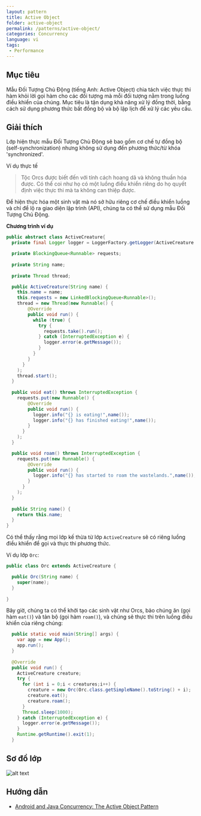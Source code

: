 ```yaml
---
layout: pattern
title: Active Object
folder: active-object
permalink: /patterns/active-object/
categories: Concurrency
language: vi
tags:
 - Performance
---
```


## Mục tiêu

Mẫu Đối Tượng Chủ Động (tiếng Anh: Active Object) chia tách việc thực thi hàm khỏi lời gọi hàm cho các đối tượng mà mỗi đối tượng nằm trong luồng điều khiển của chúng.
Mục tiêu là tận dụng khả năng xử lý đồng thời, bằng cách sử dụng phương thức bất đồng bộ và bộ lập lịch để xử lý các yêu cầu.

## Giải thích

Lớp hiện thực mẫu Đối Tượng Chủ Động sẽ bao gồm cơ chế tự đồng bộ (self-synchronization) nhưng không sử dụng đến phương thức/từ khóa 'synchronized'.

Ví dụ thực tế

> Tộc Orcs được biết đến với tính cách hoang dã và không thuần hóa được. Có thể coi như họ có một luồng điều khiển riêng do họ quyết định việc thực thi mà ta không can thiệp được.

Để hiện thực hóa một sinh vật mà nó sở hữu riêng cơ chế điều khiển luồng và chỉ để lộ ra giao diện lập trình (API), chúng ta có thể sử dụng mẫu Đối Tượng Chủ Động.

**Chương trình ví dụ**

```java
public abstract class ActiveCreature{
  private final Logger logger = LoggerFactory.getLogger(ActiveCreature.class.getName());

  private BlockingQueue<Runnable> requests;
  
  private String name;
  
  private Thread thread;

  public ActiveCreature(String name) {
    this.name = name;
    this.requests = new LinkedBlockingQueue<Runnable>();
    thread = new Thread(new Runnable() {
        @Override
        public void run() {
          while (true) {
            try {
              requests.take().run();
            } catch (InterruptedException e) { 
              logger.error(e.getMessage());
            }
          }
        }
      }
    );
    thread.start();
  }
  
  public void eat() throws InterruptedException {
    requests.put(new Runnable() {
        @Override
        public void run() { 
          logger.info("{} is eating!",name());
          logger.info("{} has finished eating!",name());
        }
      }
    );
  }

  public void roam() throws InterruptedException {
    requests.put(new Runnable() {
        @Override
        public void run() { 
          logger.info("{} has started to roam the wastelands.",name());
        }
      }
    );
  }
  
  public String name() {
    return this.name;
  }
}
```

Có thể thấy rằng mọi lớp kế thừa từ lớp `ActiveCreature` sẽ có riêng luồng điều khiển để gọi và thực thi phương thức.

Ví dụ lớp `Orc`:

```java
public class Orc extends ActiveCreature {

  public Orc(String name) {
    super(name);
  }
  
}
```

Bây giờ, chúng ta có thể khởi tạo các sinh vật như Orcs, bảo chúng ăn (gọi hàm `eat()`) và tản bộ (gọi hàm `roam()`), và chúng sẽ thực thi trên luồng điều khiển của riêng chúng:

```java
  public static void main(String[] args) {  
    var app = new App();
    app.run();
  }
  
  @Override
  public void run() {
    ActiveCreature creature;
    try {
      for (int i = 0;i < creatures;i++) {
        creature = new Orc(Orc.class.getSimpleName().toString() + i);
        creature.eat();
        creature.roam();
      }
      Thread.sleep(1000);
    } catch (InterruptedException e) {
      logger.error(e.getMessage());
    }
    Runtime.getRuntime().exit(1);
  }
```

## Sơ đồ lớp

![alt text](../../active-object/active-object.urm.png "Active Object class diagram")

## Hướng dẫn

* [Android and Java Concurrency: The Active Object Pattern](https://www.youtube.com/watch?v=Cd8t2u5Qmvc)